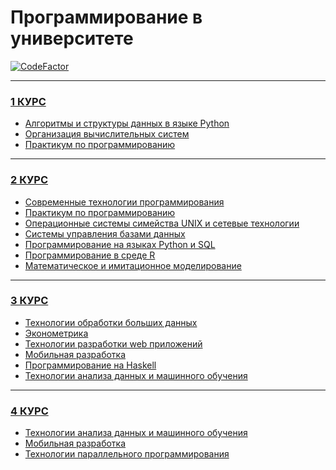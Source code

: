 # Программирование в университете
[![CodeFactor](https://www.codefactor.io/repository/github/belo4ya/my-university/badge)](https://www.codefactor.io/repository/github/belo4ya/my-university)
____
### [1 КУРС](https://github.com/belo4ya/My-University/tree/master/I%20%D0%BA%D1%83%D1%80%D1%81)
- [Алгоритмы и структуры данных в языке Python](https://github.com/belo4ya/My-University/tree/master/I%20%D0%BA%D1%83%D1%80%D1%81/%5Bpython%5D%20%D0%90%D0%BB%D0%B3%D0%BE%D1%80%D0%B8%D1%82%D0%BC%D1%8B%20%D0%B8%20%D1%81%D1%82%D1%80%D1%83%D0%BA%D1%82%D1%83%D1%80%D1%8B%20%D0%B4%D0%B0%D0%BD%D0%BD%D1%8B%D1%85)
- [Организация вычислительных систем](https://github.com/belo4ya/My-University/tree/master/I%20%D0%BA%D1%83%D1%80%D1%81/%5BPHP%5D%20%D0%9E%D1%80%D0%B3%D0%B0%D0%BD%D0%B8%D0%B7%D0%B0%D1%86%D0%B8%D1%8F%20%D0%B2%D1%8B%D1%87%D0%B8%D1%81%D0%BB%D0%B8%D1%82%D0%B5%D0%BB%D1%8C%D0%BD%D1%8B%D1%85%20%D1%81%D0%B8%D1%81%D1%82%D0%B5%D0%BC)
- [Практикум по программированию](https://github.com/belo4ya/My-University/tree/master/I%20%D0%BA%D1%83%D1%80%D1%81/%5Bpython%5D%20%D0%9F%D1%80%D0%B0%D0%BA%D1%82%D0%B8%D0%BA%D1%83%D0%BC%20%D0%BF%D0%BE%20%D0%BF%D1%80%D0%BE%D0%B3%D1%80%D0%B0%D0%BC%D0%BC%D0%B8%D1%80%D0%BE%D0%B2%D0%B0%D0%BD%D0%B8%D1%8E)
____
### [2 КУРС](https://github.com/belo4ya/My-University/tree/master/II%20%D0%BA%D1%83%D1%80%D1%81)
- [Современные технологии программирования](https://github.com/belo4ya/My-University/tree/master/II%20%D0%BA%D1%83%D1%80%D1%81/%5BJava%5D%20%D0%A1%D0%BE%D0%B2%D1%80%D0%B5%D0%BC%D0%B5%D0%BD%D0%BD%D1%8B%D0%B5%20%D1%82%D0%B5%D1%85%D0%BD%D0%BE%D0%BB%D0%BE%D0%B3%D0%B8%D0%B8%20%D0%BF%D1%80%D0%BE%D0%B3%D1%80%D0%B0%D0%BC%D0%BC%D0%B8%D1%80%D0%BE%D0%B2%D0%B0%D0%BD%D0%B8%D1%8F)
- [Практикум по программированию](https://github.com/belo4ya/My-University/tree/master/II%20%D0%BA%D1%83%D1%80%D1%81/%5Bpython%5D%20%D0%9F%D1%80%D0%B0%D0%BA%D1%82%D0%B8%D0%BA%D1%83%D0%BC%20%D0%BF%D0%BE%20%D0%BF%D1%80%D0%BE%D0%B3%D1%80%D0%B0%D0%BC%D0%BC%D0%B8%D1%80%D0%BE%D0%B2%D0%B0%D0%BD%D0%B8%D1%8E)
- [Операционные системы симейства UNIX и сетевые технологии](https://github.com/belo4ya/My-University/tree/master/II%20%D0%BA%D1%83%D1%80%D1%81/%5Bbash%2C%20python%5D%20%D0%9E%D0%BF%D0%B5%D1%80%D0%B0%D1%86%D0%B8%D0%BE%D0%BD%D0%BD%D1%8B%D0%B5%20%D1%81%D0%B8%D1%81%D1%82%D0%B5%D0%BC%D1%8B%20%D1%81%D0%B8%D0%BC%D0%B5%D0%B9%D1%81%D1%82%D0%B2%D0%B0%20UNIX%20%D0%B8%20%D1%81%D0%B5%D1%82%D0%B5%D0%B2%D1%8B%D0%B5%20%D1%82%D0%B5%D1%85%D0%BD%D0%BE%D0%BB%D0%BE%D0%B3%D0%B8%D0%B8)
- [Системы управления базами данных](https://github.com/belo4ya/My-University/tree/master/II%20%D0%BA%D1%83%D1%80%D1%81/%5BSQL%2C%20PL-SQL%5D%20%D0%A1%D0%B8%D1%81%D1%82%D0%B5%D0%BC%D1%8B%20%D1%83%D0%BF%D1%80%D0%B0%D0%B2%D0%BB%D0%B5%D0%BD%D0%B8%D1%8F%20%D0%B1%D0%B0%D0%B7%D0%B0%D0%BC%D0%B8%20%D0%B4%D0%B0%D0%BD%D0%BD%D1%8B%D1%85)
- [Программирование на языках Python и SQL](https://github.com/belo4ya/My-University/tree/master/II%20%D0%BA%D1%83%D1%80%D1%81/%5Bpython%2C%20SQL%5D%20%D0%9F%D1%80%D0%BE%D0%B3%D1%80%D0%B0%D0%BC%D0%BC%D0%B8%D1%80%D0%BE%D0%B2%D0%B0%D0%BD%D0%B8%D0%B5%20%D0%BD%D0%B0%20%D1%8F%D0%B7%D1%8B%D0%BA%D0%B0%D1%85%20Python%20%D0%B8%20SQL)
- [Программирование в среде R](https://github.com/belo4ya/My-University/tree/master/II%20%D0%BA%D1%83%D1%80%D1%81/%5BR%5D%20%D0%9F%D1%80%D0%BE%D0%B3%D1%80%D0%B0%D0%BC%D0%BC%D0%B8%D1%80%D0%BE%D0%B2%D0%B0%D0%BD%D0%B8%D0%B5%20%D0%B2%20%D1%81%D1%80%D0%B5%D0%B4%D0%B5%20R)
- [Математическое и имитационное моделирование](https://github.com/belo4ya/My-University/tree/master/II%20%D0%BA%D1%83%D1%80%D1%81/%5Bpython%5D%20%D0%9C%D0%B0%D1%82%D0%B5%D0%BC%D0%B0%D1%82%D0%B8%D1%87%D0%B5%D1%81%D0%BA%D0%BE%D0%B5%20%D0%B8%20%D0%B8%D0%BC%D0%B8%D1%82%D0%B0%D1%86%D0%B8%D0%BE%D0%BD%D0%BD%D0%BE%D0%B5%20%D0%BC%D0%BE%D0%B4%D0%B5%D0%BB%D0%B8%D1%80%D0%BE%D0%B2%D0%B0%D0%BD%D0%B8%D0%B5)
----
### [3 КУРС](https://github.com/belo4ya/My-University/tree/master/III%20%D0%9A%D1%83%D1%80%D1%81)
- [Технологии обработки больших данных](https://github.com/belo4ya/My-University/tree/master/III%20%D0%9A%D1%83%D1%80%D1%81/(python)%20%D0%A2%D0%B5%D1%85%D0%BD%D0%BE%D0%BB%D0%BE%D0%B3%D0%B8%D0%B8%20%D0%BE%D0%B1%D1%80%D0%B0%D0%B1%D0%BE%D1%82%D0%BA%D0%B8%20%D0%B1%D0%BE%D0%BB%D1%8C%D1%88%D0%B8%D1%85%20%D0%B4%D0%B0%D0%BD%D0%BD%D1%8B%D1%85)
- [Эконометрика](https://github.com/belo4ya/My-University/tree/master/III%20%D0%9A%D1%83%D1%80%D1%81/(python)%20%D0%AD%D0%BA%D0%BE%D0%BD%D0%BE%D0%BC%D0%B5%D1%82%D1%80%D0%B8%D0%BA%D0%B0)
- [Технологии разработки web приложений](https://github.com/belo4ya/My-University/tree/master/III%20%D0%9A%D1%83%D1%80%D1%81/(html%2C%20css%2C%20js)%20%D0%A2%D0%B5%D1%85%D0%BD%D0%BE%D0%BB%D0%BE%D0%B3%D0%B8%D0%B8%20%D1%80%D0%B0%D0%B7%D1%80%D0%B0%D0%B1%D0%BE%D1%82%D0%BA%D0%B8%20web%20%D0%BF%D1%80%D0%B8%D0%BB%D0%BE%D0%B6%D0%B5%D0%BD%D0%B8%D0%B9)
- [Мобильная разработка](https://github.com/belo4ya/My-University/tree/master/III%20%D0%9A%D1%83%D1%80%D1%81/(java)%20%D0%9C%D0%BE%D0%B1%D0%B8%D0%BB%D1%8C%D0%BD%D0%B0%D1%8F%20%D1%80%D0%B0%D0%B7%D1%80%D0%B0%D0%B1%D0%BE%D1%82%D0%BA%D0%B0)
- [Программирование на Haskell](https://github.com/belo4ya/My-University/tree/master/III%20%D0%9A%D1%83%D1%80%D1%81/(haskell)%20%D0%9F%D1%80%D0%BE%D0%B3%D1%80%D0%B0%D0%BC%D0%BC%D0%B8%D1%80%D0%BE%D0%B2%D0%B0%D0%BD%D0%B8%D0%B5%20%D0%BD%D0%B0%20Haskell)
- [Технологии анализа данных и машинного обучения](https://github.com/belo4ya/My-University/tree/master/III%20%D0%9A%D1%83%D1%80%D1%81/(python)%20%D0%A2%D0%B5%D1%85%D0%BD%D0%BE%D0%BB%D0%BE%D0%B3%D0%B8%D0%B8%20%D0%B0%D0%BD%D0%B0%D0%BB%D0%B8%D0%B7%D0%B0%20%D0%B4%D0%B0%D0%BD%D0%BD%D1%8B%D1%85%20%D0%B8%20%D0%BC%D0%B0%D1%88%D0%B8%D0%BD%D0%BD%D0%BE%D0%B3%D0%BE%20%D0%BE%D0%B1%D1%83%D1%87%D0%B5%D0%BD%D0%B8%D1%8F)
----
### [4 КУРС](https://github.com/belo4ya/My-University/tree/master/IV%20%D0%BA%D1%83%D1%80%D1%81)
- [Технологии анализа данных и машинного обучения](https://github.com/belo4ya/My-University/tree/master/IV%20%D0%BA%D1%83%D1%80%D1%81/(python)%20%D0%A2%D0%B5%D1%85%D0%BD%D0%BE%D0%BB%D0%BE%D0%B3%D0%B8%D0%B8%20%D0%B0%D0%BD%D0%B0%D0%BB%D0%B8%D0%B7%D0%B0%20%D0%B4%D0%B0%D0%BD%D0%BD%D1%8B%D1%85%20%D0%B8%20%D0%BC%D0%B0%D1%88%D0%B8%D0%BD%D0%BD%D0%BE%D0%B3%D0%BE%20%D0%BE%D0%B1%D1%83%D1%87%D0%B5%D0%BD%D0%B8%D1%8F)
- [Мобильная разработка](https://github.com/belo4ya/My-University/tree/master/IV%20%D0%BA%D1%83%D1%80%D1%81/(js)%20%D0%9C%D0%BE%D0%B1%D0%B8%D0%BB%D1%8C%D0%BD%D0%B0%D1%8F%20%D1%80%D0%B0%D0%B7%D1%80%D0%B0%D0%B1%D0%BE%D1%82%D0%BA%D0%B0)
- [Технологии параллельного программирования](https://github.com/belo4ya/My-University/tree/master/IV%20%D0%BA%D1%83%D1%80%D1%81/(C%2B%2B%2C%20python)%20%D0%A2%D0%B5%D1%85%D0%BD%D0%BE%D0%BB%D0%BE%D0%B3%D0%B8%D0%B8%20%D0%BF%D0%B0%D1%80%D0%B0%D0%BB%D0%BB%D0%B5%D0%BB%D1%8C%D0%BD%D0%BE%D0%B3%D0%BE%20%D0%BF%D1%80%D0%BE%D0%B3%D1%80%D0%B0%D0%BC%D0%BC%D0%B8%D1%80%D0%BE%D0%B2%D0%B0%D0%BD%D0%B8%D1%8F)
